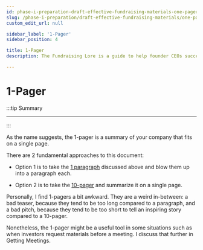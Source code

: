 ```yaml
---
id: phase-i-preparation-draft-effective-fundraising-materials-one-pager
slug: /phase-i-preparation/draft-effective-fundraising-materials/one-pager
custom_edit_url: null

sidebar_label: '1-Pager'
sidebar_position: 4

title: 1-Pager
description: The Fundraising Lore is a guide to help founder CEOs successfully raise early-stage VC financing from Silicon Valley investors.

---
```


# 1-Pager

:::tip Summary

****

:::

As the name suggests, the 1-pager is a summary of your company that fits on a single page. 

There are 2 fundamental approaches to this document:

* Option 1 is to take the [1 paragraph](one-paragraph) discussed above and blow them up into a paragraph each. 

* Option 2 is to take the [10-pager](ten-pager) and summarize it on a single page.

Personally, I find 1-pagers a bit awkward. They are a weird in-between: a bad teaser, because they tend to be too long compared to a paragraph, and a bad pitch, because they tend to be too short to tell an inspiring story compared to a 10-pager. 

Nonetheless, the 1-pager might be a useful tool in some situations such as when investors request materials before a meeting. I discuss that further in Getting Meetings.